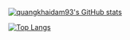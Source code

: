 [![quangkhaidam93's GitHub stats](https://khai-github-readme-stats.vercel.app/api?username=quangkhaidam93?count_private=true)](https://github.com/anuraghazra/github-readme-stats)

[![Top Langs](https://khai-github-readme-stats.vercel.app/api/top-langs/?username=quangkhaidam93&orgs=beautifulvoice&layout=compact)](https://github.com/anuraghazra/github-readme-stats)
